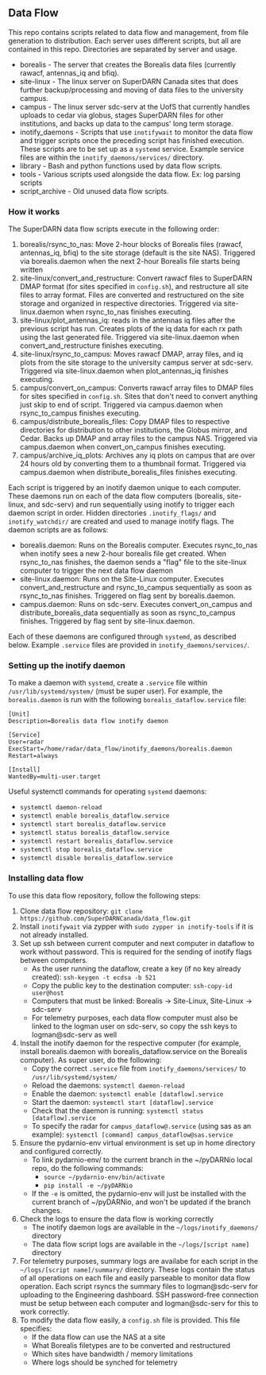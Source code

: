 ## Data Flow
This repo contains scripts related to data flow and management, from file generation to
distribution. Each server uses different scripts, but all are contained in this repo. Directories
are separated by server and usage.

- borealis - The server that creates the Borealis data files (currently rawacf, antennas\_iq and 
bfiq). 
- site-linux - The linux server on SuperDARN Canada sites that does further backup/processing and
moving of data files to the university campus.
- campus - The linux server sdc-serv at the UofS that currently handles uploads to cedar via globus,
stages SuperDARN files for other institutions, and backs up data to the campus' long term storage.
- inotify_daemons - Scripts that use `inotifywait` to monitor the data flow and trigger scripts once
the preceding script has finished execution. These scripts are to be set up as a `systemd` service.
Example service files are within the `inotify_daemons/services/` directory.
- library - Bash and python functions used by data flow scripts.
- tools - Various scripts used alongside the data flow. Ex: log parsing scripts
- script_archive - Old unused data flow scripts.

### How it works
The SuperDARN data flow scripts execute in the following order:

1. borealis/rsync_to_nas: Move 2-hour blocks of Borealis files (rawacf, antennas\_iq, bfiq) to the
site storage (default is the site NAS). Triggered via borealis.daemon when the next 2-hour Borealis
file starts being written
2. site-linux/convert_and_restructure: Convert rawacf files to SuperDARN DMAP format (for sites
specified in `config.sh`), and restructure all site files to array format. Files are converted and
restructured on the site storage and organized in respective directories. Triggered via
site-linux.daemon when rsync_to_nas finishes executing.
3. site-linux/plot_antennas_iq: reads in the antennas iq files after the previous script has run.
Creates plots of the iq data for each rx path using the last generated file. Triggered via 
site-linux.daemon when convert_and_restructure finishes executing.
4. site-linux/rsync_to_campus: Moves rawacf DMAP, array files, and iq plots from the site storage to 
the university campus server at sdc-serv. Triggered via site-linux.daemon when plot_antennas_iq
finishes executing. 
5. campus/convert_on_campus: Converts rawacf array files to DMAP files for sites specified in
`config.sh`. Sites that don't need to convert anything just skip to end of script. Triggered via
campus.daemon when rsync_to_campus finishes executing. 
6. campus/distribute_borealis_files: Copy DMAP files to respective directories for distribution to
other institutions, the Globus mirror, and Cedar. Backs up DMAP and array files to the campus NAS.
Triggered via campus.daemon when convert_on_campus finishes executing.
7. campus/archive_iq_plots: Archives any iq plots on campus that are over 24 hours old by converting
them to a thumbnail format. Triggered via campus.daemon when distribute_borealis_files finishes 
executing. 


Each script is triggered by an inotify daemon unique to each computer. These daemons run on each of 
the data flow computers (borealis, site-linux, and sdc-serv) and run sequentially using 
inotify to trigger each daemon script in order. Hidden directories `.inotify_flags/` and 
`inotify_watchdir/` are created and used to manage inotify flags. The daemon scripts are as follows:

- borealis.daemon: Runs on the Borealis computer. Executes rsync_to_nas when inotify sees a new 
2-hour borealis file get created. When rsync_to_nas finishes, the daemon sends a "flag" file to the 
site-linux computer to trigger the next data flow daemon
- site-linux.daemon: Runs on the Site-Linux computer. Executes convert_and_restructure and 
rsync_to_campus sequentially as soon as rsync_to_nas finishes. Triggered on flag sent by 
borealis.daemon.
- campus.daemon: Runs on sdc-serv. Executes convert_on_campus and distribute_borealis_data
sequentially as soon as rsync_to_campus finishes. Triggered by flag sent by site-linux.daemon.

Each of these daemons are configured through `systemd`, as described below. Example `.service` files
are provided in `inotify_daemons/services/`.

### Setting up the inotify daemon
To make a daemon with `systemd`, create a `.service` file within `/usr/lib/systemd/system/` (must 
be super user). For example, the `borealis.daemon` is run with the following 
`borealis_dataflow.service` file:

```
[Unit]
Description=Borealis data flow inotify daemon

[Service]
User=radar
ExecStart=/home/radar/data_flow/inotify_daemons/borealis.daemon
Restart=always

[Install]
WantedBy=multi-user.target
```

Useful systemctl commands for operating `systemd` daemons:
- `systemctl daemon-reload`
- `systemctl enable borealis_dataflow.service`
- `systemctl start borealis_dataflow.service`
- `systemctl status borealis_dataflow.service`
- `systemctl restart borealis_dataflow.service`
- `systemctl stop borealis_dataflow.service`
- `systemctl disable borealis_dataflow.service`


### Installing data flow

To use this data flow repository, follow the following steps:

1. Clone data flow repository: `git clone https://github.com/SuperDARNCanada/data_flow.git`
2. Install `inotifywait` via zypper with `sudo zypper in inotify-tools` if it is not already 
installed.
3. Set up ssh between current computer and next computer in dataflow to work without password. This
is required for the sending of inotify flags between computers.
    - As the user running the dataflow, create a key (if no key already created):
    `ssh-keygen -t ecdsa -b 521`
    - Copy the public key to the destination computer: `ssh-copy-id user@host`
    - Computers that must be linked: Borealis -> Site-Linux, Site-Linux -> sdc-serv
    - For telemetry purposes, each data flow computer must also be linked to the logman user on
      sdc-serv, so copy the ssh keys to logman@sdc-serv as well
4. Install the inotify daemon for the respective computer (for example, install borealis.daemon 
with borealis_dataflow.service on the Borealis computer). As super user, do the following:
    - Copy the correct `.service` file from `inotify_daemons/services/` to 
    `/usr/lib/systemd/system/`
    - Reload the daemons: `systemctl daemon-reload`
    - Enable the daemon: `systemctl enable [dataflow].service`
    - Start the daemon: `systemctl start [dataflow].service`
    - Check that the daemon is running: `systemctl status [dataflow].service`
    - To specify the radar for `campus_dataflow@.service` (using sas as an example): 
    `systemctl [command] campus_dataflow@sas.service`
5. Ensure the pydarnio-env virtual environment is set up in home directory and configured correctly.
    - To link pydarnio-env/ to the current branch in the ~/pyDARNio local repo, do the following 
    commands:
        - `source ~/pydarnio-env/bin/activate`
        - `pip install -e ~/pyDARNio`
    - If the `-e` is omitted, the pydarnio-env will just be installed with the current branch of
    ~/pyDARNio, and won't be updated if the branch changes.
6. Check the logs to ensure the data flow is working correctly
    - The inotify daemon logs are available in the `~/logs/inotify_daemons/` directory
    - The data flow script logs are available in the `~/logs/[script name]` directory
7. For telemetry purposes, summary logs are availabe for each script in the 
`~/logs/[script name]/summary/` directory. These logs contain the status of all operations on each
file and easily parseable to monitor data flow operation. Each script rsyncs the summary files to
logman@sdc-serv for uploading to the Engineering dashboard. SSH password-free connection must be
setup between each computer and logman@sdc-serv for this to work correctly. 
8. To modify the data flow easily, a `config.sh` file is provided. This file specifies:
    - If the data flow can use the NAS at a site
    - What Borealis filetypes are to be converted and restructured
    - Which sites have bandwidth / memory limitations
    - Where logs should be synched for telemetry
